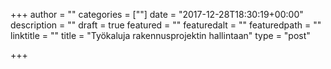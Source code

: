 +++
author = ""
categories = [""]
date = "2017-12-28T18:30:19+00:00"
description = ""
draft = true
featured = ""
featuredalt = ""
featuredpath = ""
linktitle = ""
title = "Työkaluja rakennusprojektin hallintaan"
type = "post"

+++

